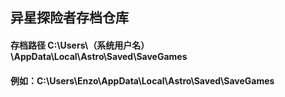 ## 异星探险者存档仓库

#### 存档路径 C:\Users\（系统用户名）\AppData\Local\Astro\Saved\SaveGames

#### 例如：C:\Users\Enzo\AppData\Local\Astro\Saved\SaveGames
